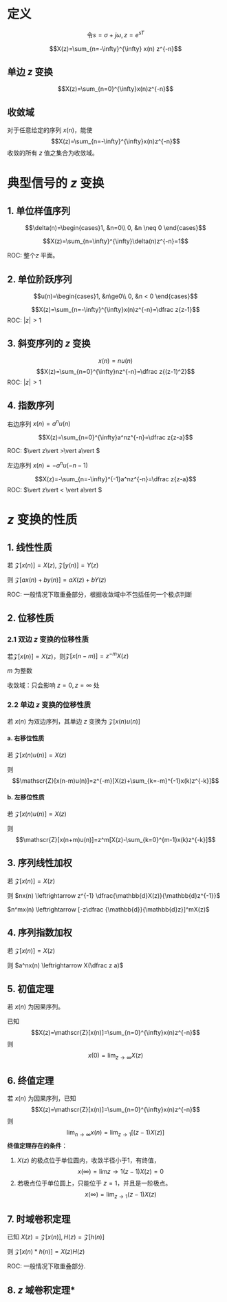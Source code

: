 
# 定义
$$\text{令} s=\sigma+j\omega, z=e^{sT}$$

$$X(z)=\sum_{n=-\infty}^{\infty} x(n) z^{-n}$$
## 单边 $z$ 变换

$$X(z)=\sum_{n=0}^{\infty}x(n)z^{-n}$$
## 收敛域

对于任意给定的序列 $x(n)$，能使
$$X(z)=\sum_{n=-\infty}^{\infty}x(n)z^{-n}$$
收敛的所有 $z$ 值之集合为收敛域。

# 典型信号的 $z$ 变换

## 1. 单位样值序列

$$\delta(n)=\begin{cases}1, &n=0\\ 0, &n \neq 0 \end{cases}$$

$$X(z)=\sum_{n=\infty}^{\infty}\delta(n)z^{-n}=1$$

ROC: 整个$z$ 平面。

## 2. 单位阶跃序列

$$u(n)=\begin{cases}1, &n\ge0\\ 0, &n < 0 \end{cases}$$

$$X(z)=\sum_{n=-\infty}^{\infty}x(n)z^{-n}=\dfrac z{z-1}$$
ROC: $\vert z\vert  > 1$

## 3. 斜变序列的 $z$ 变换

$$x(n)=nu(n)$$ $$X(z)=\sum_{n=0}^{\infty}nz^{-n}=\dfrac z{(z-1)^2}$$
ROC: $\vert z\vert  > 1$

## 4. 指数序列

右边序列 $x(n)=a^nu(n)$

$$X(z)=\sum_{n=0}^{\infty}a^nz^{-n}=\dfrac z{z-a}$$

ROC: $\vert z\vert >\vert a\vert $

左边序列 $x(n)=-a^nu(-n-1)$

$$X(z)=-\sum_{n=-\infty}^{-1}a^nz^{-n}=\dfrac z{z-a}$$
ROC: $\vert z\vert  < \vert a\vert $

# $z$ 变换的性质

## 1. 线性性质

若 $\mathscr{Z}[x(n)]=X(z)$, $\mathscr{Z}[y(n)]=Y(z)$

则 $\mathscr{Z}[ax(n)+by(n)]=aX(z)+bY(z)$

ROC: 一般情况下取重叠部分，根据收敛域中不包括任何一个极点判断 

## 2. 位移性质

### 2.1 双边 $z$ 变换的位移性质

若$\mathscr{Z}[x(n)]=X(z)$，则$\mathscr{Z}[x(n-m)]=z^{-m}X(z)$

$m$ 为整数

收敛域：只会影响 $z=0,z=\infty$ 处

### 2.2 单边  $z$ 变换的位移性质

若 $x(n)$ 为双边序列，其单边 $z$ 变换为 $\mathscr{Z}[x(n)u(n)]$

#### a. 右移位性质

若 $\mathscr{Z}[x(n)u(n)]=X(z)$

则 $$\mathscr{Z}[x(n-m)u(n)]=z^{-m}[X(z)+\sum_{k=-m}^{-1}x(k)z^{-k}]$$
#### b. 左移位性质

若  $\mathscr{Z}[x(n)u(n)]=X(z)$

则 $$\mathscr{Z}[x(n+m)u(n)]=z^m[X(z)-\sum_{k=0}^{m-1}x(k)z^{-k}]$$
## 3. 序列线性加权

若 $\mathscr{Z}[x(n)]=X(z)$

则 $nx(n) \leftrightarrow z^{-1} \dfrac{\mathbb{d}X(z)}{\mathbb{d}z^{-1}}$

$n^mx(n) \leftrightarrow [-z\dfrac {\mathbb{d}}{\mathbb{d}z}]^mX(z)$

## 4. 序列指数加权

若 $\mathscr{Z}[x(n)]=X(z)$

则 $a^nx(n) \leftrightarrow X(\dfrac z a)$

## 5. 初值定理

若 $x(n)$ 为因果序列。

已知 $$X(z)=\mathscr{Z}[x(n)]=\sum_{n=0}^{\infty}x(n)z^{-n}$$
则 $$x(0)=\lim_{z \to \infty}X(z)$$
## 6. 终值定理

若 $x(n)$ 为因果序列，已知 $$X(z)=\mathscr{Z}[x(n)]=\sum_{n=0}^{\infty}x(n)z^{-n}$$ 则 $$\lim_{n \to \infty}x(n)=\lim_{z \to 1}[(z-1)X(z)]$$
**终值定理存在的条件**：
1. $X(z)$ 的极点位于单位圆内，收敛半径小于1，有终值，$$x(\infty)=\lim_{}z \to 1(z-1)X(z)=0$$
2. 若极点位于单位圆上，只能位于 $z=1$，并且是一阶极点。$$x(\infty)=\lim_{z \to 1}(z-1)X(z)$$
## 7. 时域卷积定理

已知 $X(z)=\mathscr{Z}[x(n)], H(z)=\mathscr{Z}[h(n)]$

则 $\mathscr{Z}[x(n)*h(n)]=X(z)H(z)$

ROC: 一般情况下取重叠部分.

## 8. $z$ 域卷积定理*


